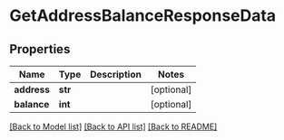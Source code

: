 # GetAddressBalanceResponseData

## Properties
Name | Type | Description | Notes
------------ | ------------- | ------------- | -------------
**address** | **str** |  | [optional] 
**balance** | **int** |  | [optional] 

[[Back to Model list]](../README.md#documentation-for-models) [[Back to API list]](../README.md#documentation-for-api-endpoints) [[Back to README]](../README.md)

